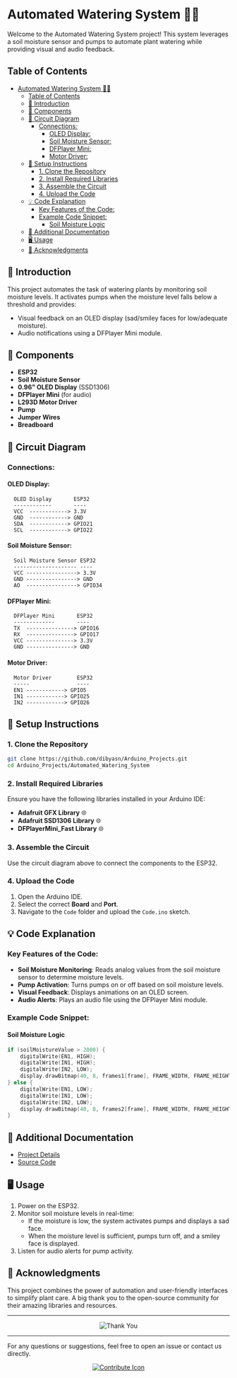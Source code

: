 # Automated Watering System 🌱💧

Welcome to the Automated Watering System project! This system leverages a soil moisture sensor and pumps to automate plant watering while providing visual and audio feedback.

## Table of Contents
- [Automated Watering System 🌱💧](#automated-watering-system-)
  - [Table of Contents](#table-of-contents)
  - [📖 Introduction](#-introduction)
  - [🔧 Components](#-components)
  - [🔌 Circuit Diagram](#-circuit-diagram)
    - [Connections:](#connections)
      - [OLED Display:](#oled-display)
      - [Soil Moisture Sensor:](#soil-moisture-sensor)
      - [DFPlayer Mini:](#dfplayer-mini)
      - [Motor Driver:](#motor-driver)
  - [🚀 Setup Instructions](#-setup-instructions)
    - [1. Clone the Repository](#1-clone-the-repository)
    - [2. Install Required Libraries](#2-install-required-libraries)
    - [3. Assemble the Circuit](#3-assemble-the-circuit)
    - [4. Upload the Code](#4-upload-the-code)
  - [💡 Code Explanation](#-code-explanation)
    - [Key Features of the Code:](#key-features-of-the-code)
    - [Example Code Snippet:](#example-code-snippet)
      - [Soil Moisture Logic](#soil-moisture-logic)
  - [📜 Additional Documentation](#-additional-documentation)
  - [🖥️ Usage](#️-usage)
  - [🎉 Acknowledgments](#-acknowledgments)

## 📖 Introduction
This project automates the task of watering plants by monitoring soil moisture levels. It activates pumps when the moisture level falls below a threshold and provides:
- Visual feedback on an OLED display (sad/smiley faces for low/adequate moisture).
- Audio notifications using a DFPlayer Mini module.

## 🔧 Components
- **ESP32**
- **Soil Moisture Sensor**
- **0.96" OLED Display** (SSD1306)
- **DFPlayer Mini** (for audio)
- **L293D Motor Driver**
- **Pump**
- **Jumper Wires**
- **Breadboard**

## 🔌 Circuit Diagram

### Connections:
#### OLED Display:
```plaintext
  OLED Display       ESP32
  ------------       ----
  VCC  ------------> 3.3V
  GND  ------------> GND
  SDA  ------------> GPIO21
  SCL  ------------> GPIO22
```

#### Soil Moisture Sensor:
```plaintext
  Soil Moisture Sensor ESP32
  -------------------- ----
  VCC ----------------> 3.3V
  GND ----------------> GND
  AO  ----------------> GPIO34
```

#### DFPlayer Mini:
```plaintext
  DFPlayer Mini       ESP32
  -------------       ----
  TX  ---------------> GPIO16
  RX  ---------------> GPIO17
  VCC ---------------> 3.3V
  GND ---------------> GND
```

#### Motor Driver:
```plaintext
  Motor Driver        ESP32
  -----               ----
  EN1 ------------> GPIO5
  IN1 ------------> GPIO25
  IN2 ------------> GPIO26
```

## 🚀 Setup Instructions

### 1. Clone the Repository
```bash
git clone https://github.com/dibyasn/Arduino_Projects.git
cd Arduino_Projects/Automated_Watering_System
```

### 2. Install Required Libraries
Ensure you have the following libraries installed in your Arduino IDE:
- **Adafruit GFX Library** 🌐
- **Adafruit SSD1306 Library** 🌐
- **DFPlayerMini_Fast Library** 🌐

### 3. Assemble the Circuit
Use the circuit diagram above to connect the components to the ESP32.

### 4. Upload the Code
1. Open the Arduino IDE.
2. Select the correct **Board** and **Port**.
3. Navigate to the `Code` folder and upload the `Code.ino` sketch.

## 💡 Code Explanation

### Key Features of the Code:
- **Soil Moisture Monitoring**: Reads analog values from the soil moisture sensor to determine moisture levels.
- **Pump Activation**: Turns pumps on or off based on soil moisture levels.
- **Visual Feedback**: Displays animations on an OLED screen.
- **Audio Alerts**: Plays an audio file using the DFPlayer Mini module.

### Example Code Snippet:
#### Soil Moisture Logic
```cpp
if (soilMoistureValue > 2000) {
    digitalWrite(EN1, HIGH);
    digitalWrite(IN1, HIGH);
    digitalWrite(IN2, LOW);
    display.drawBitmap(40, 8, frames1[frame], FRAME_WIDTH, FRAME_HEIGHT, 1);
} else {
    digitalWrite(EN1, LOW);
    digitalWrite(IN1, LOW);
    digitalWrite(IN2, LOW);
    display.drawBitmap(40, 8, frames2[frame], FRAME_WIDTH, FRAME_HEIGHT, 1);
}
```

## 📜 Additional Documentation
- [Project Details](./Assets/Soil%20Moisture.docx)
- [Source Code](./Code/Code.ino)

## 🖥️ Usage
1. Power on the ESP32.
2. Monitor soil moisture levels in real-time:
   - If the moisture is low, the system activates pumps and displays a sad face.
   - When the moisture level is sufficient, pumps turn off, and a smiley face is displayed.
3. Listen for audio alerts for pump activity.

## 🎉 Acknowledgments
This project combines the power of automation and user-friendly interfaces to simplify plant care. A big thank you to the open-source community for their amazing libraries and resources.

---

<p align="center">
    <img src="https://64.media.tumblr.com/tumblr_lp0f2fIhnF1qa2ip8o1_1280.gif" alt="Thank You">
</p>

---

For any questions or suggestions, feel free to open an issue or contact us directly.

<p align="center">
    <a href="https://github.com/dibyasn"><img src="https://img.icons8.com/color/48/000000/github.png" alt="Contribute Icon"></a>
</p>